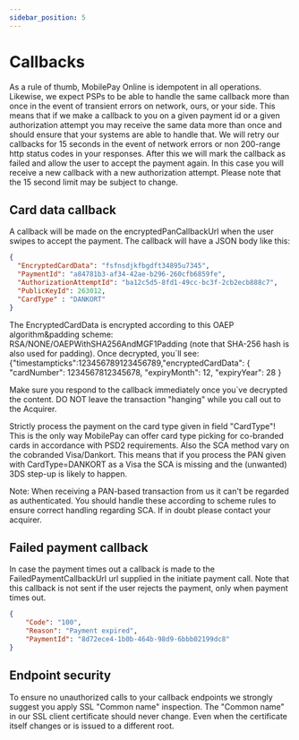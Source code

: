 ```yaml
---
sidebar_position: 5
---
```


# Callbacks

As a rule of thumb, MobilePay Online is idempotent in all operations. Likewise, we expect PSPs to be able to handle the same callback more than once in the event of transient errors on network, ours, or your side.
This means that if we make a callback to you on a given payment id or a given authorization attempt you may receive the same data more than once and should ensure that your systems are able to handle that.
We will retry our callbacks for 15 seconds in the event of network errors or non 200-range http status codes in your responses. After this we will mark the callback as failed and allow the user to accept the payment again. In this case you will receive a new callback with a new authorization attempt. Please note that the 15 second limit may be subject to change.

## Card data callback

A callback will be made on the encryptedPanCallbackUrl when the user swipes to accept the payment. The callback will have a JSON body like this:

```json title="EncryptedCardUpdateCallbackPayload"
{
  "EncryptedCardData": "fsfnsdjkfbgdft34895u7345",
  "PaymentId": "a84781b3-af34-42ae-b296-260cfb6859fe",
  "AuthorizationAttemptId": "ba12c5d5-8fd1-49cc-bc3f-2cb2ecb888c7",
  "PublicKeyId": 263012,
  "CardType" : "DANKORT"
}
```

The EncryptedCardData is encrypted according to this OAEP algorithm&padding scheme: RSA/NONE/OAEPWithSHA256AndMGF1Padding (note that SHA-256 hash is also used for padding).
Once decrypted, you´ll see:
{"timestampticks":123456789123456789,"encryptedCardData": { "cardNumber": 1234567812345678, "expiryMonth": 12, "expiryYear": 28 }

Make sure you respond to the callback immediately once you´ve decrypted the content. DO NOT leave the transaction "hanging" while you call out to the Acquirer.

Strictly process the payment on the card type given in field "CardType"! This is the only way MobilePay can offer card type picking for co-branded cards in accordance with PSD2 requirements.
Also the SCA method vary on the cobranded Visa/Dankort. This means that if you process the PAN given with CardType=DANKORT as a Visa the SCA is missing and the (unwanted) 3DS step-up is likely to happen.

Note: When receiving a PAN-based transaction from us it can't be regarded as authenticated. You should handle these according to scheme rules to ensure correct handling regarding SCA. If in doubt please contact your acquirer.

## Failed payment callback

In case the payment times out a callback is made to the FailedPaymentCallbackUrl url supplied in the initiate payment call. Note that this callback is not sent if the user rejects the payment, only when payment times out.

```json title="Failed payment callback example"
{
    "Code": "100",
    "Reason": "Payment expired",
    "PaymentId": "8d72ece4-1b0b-464b-98d9-6bbb02199dc8"
}
```

## Endpoint security

To ensure no unauthorized calls to your callback endpoints we strongly suggest you apply SSL "Common name" inspection. The "Common name" in our SSL client certificate should never change. Even when the certificate itself changes or is issued to a different root.
